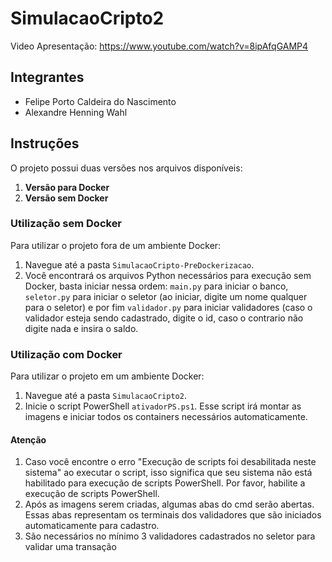 # SimulacaoCripto2

Video Apresentação: https://www.youtube.com/watch?v=8ipAfqGAMP4

## Integrantes
- Felipe Porto Caldeira do Nascimento
- Alexandre Henning Wahl

## Instruções

O projeto possui duas versões nos arquivos disponíveis:
1. **Versão para Docker**
2. **Versão sem Docker**

### Utilização sem Docker

Para utilizar o projeto fora de um ambiente Docker:

1. Navegue até a pasta `SimulacaoCripto-PreDockerizacao`.
2. Você encontrará os arquivos Python necessários para execução sem Docker, basta iniciar nessa ordem: `main.py` para iniciar o banco, `seletor.py` para iniciar o seletor (ao iniciar, digite um nome qualquer para o seletor) e por fim `validador.py` para iniciar validadores (caso o validador esteja sendo cadastrado, digite o id, caso o contrario não digite nada e insira o saldo.

### Utilização com Docker

Para utilizar o projeto em um ambiente Docker:

1. Navegue até a pasta `SimulacaoCripto2`.
2. Inicie o script PowerShell `ativadorPS.ps1`. Esse script irá montar as imagens e iniciar todos os containers necessários automaticamente.

#### Atenção

1. Caso você encontre o erro "Execução de scripts foi desabilitada neste sistema" ao executar o script, isso significa que seu sistema não está habilitado para execução de scripts PowerShell. Por favor, habilite a execução de scripts PowerShell.
2. Após as imagens serem criadas, algumas abas do cmd serão abertas. Essas abas representam os terminais dos validadores que são iniciados automaticamente para cadastro.
3. São necessários no mínimo 3 validadores cadastrados no seletor para validar uma transação
